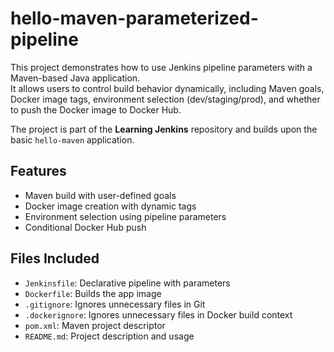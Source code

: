 # hello-maven-parameterized-pipeline

This project demonstrates how to use Jenkins pipeline parameters with a Maven-based Java application.  
It allows users to control build behavior dynamically, including Maven goals, Docker image tags, environment selection (dev/staging/prod), and whether to push the Docker image to Docker Hub.

The project is part of the **Learning Jenkins** repository and builds upon the basic `hello-maven` application.

## Features
- Maven build with user-defined goals
- Docker image creation with dynamic tags
- Environment selection using pipeline parameters
- Conditional Docker Hub push

## Files Included
- `Jenkinsfile`: Declarative pipeline with parameters
- `Dockerfile`: Builds the app image
- `.gitignore`: Ignores unnecessary files in Git
- `.dockerignore`: Ignores unnecessary files in Docker build context
- `pom.xml`: Maven project descriptor
- `README.md`: Project description and usage
